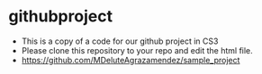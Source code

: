 # githubproject
- This is a copy of a code for our github project in CS3
- Please clone this repository to your repo and edit the html file.
- https://github.com/MDeluteAgrazamendez/sample_project
